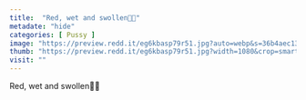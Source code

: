 ```yaml
---
title:  "Red, wet and swollen🙊💦"
metadate: "hide"
categories: [ Pussy ]
image: "https://preview.redd.it/eg6kbasp79r51.jpg?auto=webp&s=36b4aec13bdbe9a4f578821e2aadee96f4c67329"
thumb: "https://preview.redd.it/eg6kbasp79r51.jpg?width=1080&crop=smart&auto=webp&s=08776de3cd445fdea2e82be15e2a7da423c49051"
visit: ""
---
```

Red, wet and swollen🙊💦

